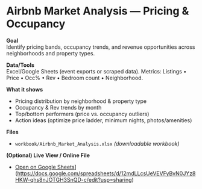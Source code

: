 # Airbnb Market Analysis — Pricing & Occupancy

**Goal**  
Identify pricing bands, occupancy trends, and revenue opportunities across neighborhoods and property types.

**Data/Tools**  
Excel/Google Sheets (event exports or scraped data). Metrics: Listings • Price • Occ% • Rev • Bedroom count • Neighborhood.

**What it shows**
- Pricing distribution by neighborhood & property type
- Occupancy & Rev trends by month
- Top/bottom performers (price vs. occupancy outliers)
- Action ideas (optimize price ladder, minimum nights, photos/amenities)

**Files**
- `workbook/Airbnb_Market_Analysis.xlsx` *(downloadable workbook)*

**(Optional) Live View / Online File**
- [Open on Google Sheets]([PASTE_GOOGLE_SHEETS_LINK_IF_ANY)](https://docs.google.com/spreadsheets/d/12mdLLcsUeVEVFyBvN0JYz8HKW-qhs8nJOTGH3SnQD-c/edit?usp=sharing)
